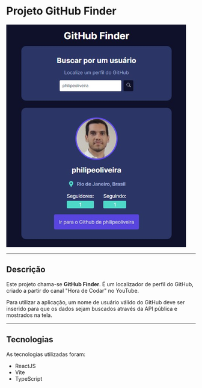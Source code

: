 <h1>Projeto GitHub Finder</h1>
<img src="/.github/cover-github-finder.jpg/" alt="Imagem da página com a lista de tarefas" />
<hr>
<h2>Descrição</h2>
<p>Este projeto chama-se <strong>GitHub Finder</strong>. É um localizador de perfil do GitHub, criado a partir do canal "Hora de Codar" no YouTube.</p>
<p>Para utilizar a aplicação, um nome de usuário válido do GitHub deve ser inserido para que os dados sejam buscados através da API pública e mostrados na tela.</p>
<hr>
<h2>Tecnologias</h2>
<p>As tecnologias utilizadas foram:</p>
<ul>
<li>ReactJS</li>
<li>Vite</li>
<li>TypeScript</li>
</ul>
